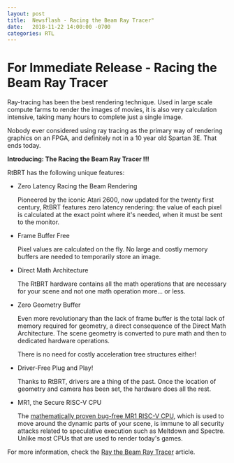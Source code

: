 ```yaml
---
layout: post
title:  Newsflash - Racing the Beam Ray Tracer"
date:   2018-11-22 14:00:00 -0700
categories: RTL
---
```


# For Immediate Release - Racing the Beam Ray Tracer

Ray-tracing has been the best rendering technique. Used in large scale compute farms to render the images
of movies, it is also very calculation intensive, taking many hours to complete just a single image.

Nobody ever considered using ray tracing as the primary way of rendering graphics on an FPGA, and definitely not in a 10 year
old Spartan 3E. That ends today.

**Introducing: The Racing the Beam Ray Tracer !!!**

RtBRT has the following unique features:

* Zero Latency Racing the Beam Rendering

    Pioneered by the iconic Atari 2600, now updated for the twenty first century, RtBRT features zero latency rendering: the value of each pixel
    is calculated at the exact point where it's needed, when it must be sent to the monitor.

* Frame Buffer Free

    Pixel values are calculated on the fly. No large and costly memory buffers are needed to temporarily store an image.

* Direct Math Architecture

    The RtBRT hardware contains all the math operations that are necessary for your scene and not one math operation more... or less.

* Zero Geometry Buffer

    Even more revolutionary than the lack of frame buffer is the total lack of memory required for geometry, a direct
    consequence of the Direct Math Architecture. The scene geometry is converted to pure math and then to dedicated hardware operations.

    There is no need for costly acceleration tree structures either!

* Driver-Free Plug and Play!

    Thanks to RtBRT, drivers are a thing of the past. Once the location of geometry and camera has been
    set, the hardware does all the rest.

* MR1, the Secure RISC-V CPU

    The [mathematically proven bug-free MR1 RISC-V CPU](http://localhost:4000/risc-v/2018/11/18/A-Bug-Free-RISC-V-Core-without-Simulation.html), 
    which is used to move around the dynamic parts of your scene, is immune to all security attacks related to speculative execution such as 
    Meltdown and Spectre. Unlike most CPUs that are used to render today's games.

For more information, check the [Ray the Beam Ray Tracer](/rtl/2018/11/26/Racing-the-Beam-Ray-Tracer.html) article.


